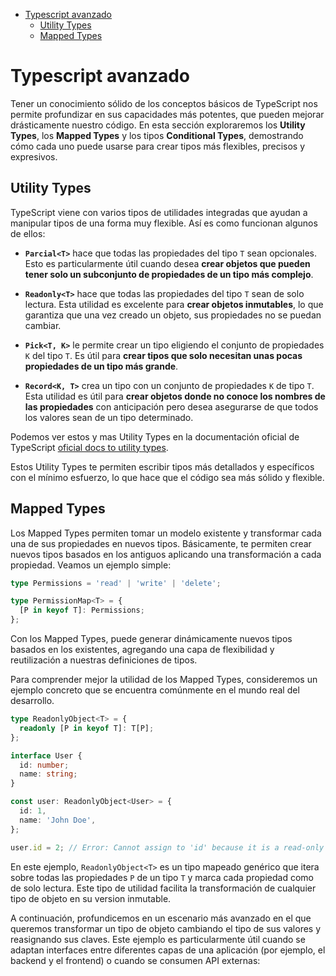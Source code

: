 - [Typescript avanzado](#typescript-avanzado)
  - [Utility Types](#utility-types)
  - [Mapped Types](#mapped-types)

# Typescript avanzado

Tener un conocimiento sólido de los conceptos básicos de TypeScript nos permite profundizar en sus capacidades más potentes, que pueden mejorar drásticamente nuestro código. En esta sección exploraremos los **Utility Types**, los **Mapped Types** y los tipos **Conditional Types**, demostrando cómo cada uno puede usarse para crear tipos más flexibles, precisos y expresivos.

## Utility Types

TypeScript viene con varios tipos de utilidades integradas que ayudan a manipular tipos de una forma muy flexible. Así es como funcionan algunos de ellos:

- **`Parcial<T>`** hace que todas las propiedades del tipo `T` sean opcionales. Esto es particularmente útil cuando desea **crear objetos que pueden tener solo un subconjunto de propiedades de un tipo más complejo**.

- **`Readonly<T>`** hace que todas las propiedades del tipo `T` sean de solo lectura. Esta utilidad es excelente para **crear objetos inmutables**, lo que garantiza que una vez creado un objeto, sus propiedades no se puedan cambiar.

- **`Pick<T, K>`** le permite crear un tipo eligiendo el conjunto de propiedades `K` del tipo `T`. Es útil para **crear tipos que solo necesitan unas pocas propiedades de un tipo más grande**.

- **`Record<K, T>`** crea un tipo con un conjunto de propiedades `K` de tipo `T`. Esta utilidad es útil para **crear objetos donde no conoce los nombres de las propiedades** con anticipación pero desea asegurarse de que todos los valores sean de un tipo determinado.

Podemos ver estos y mas Utility Types en la documentación oficial de TypeScript [oficial docs to utility types](https://www.typescriptlang.org/docs/handbook/utility-types.html).

Estos Utility Types te permiten escribir tipos más detallados y específicos con el mínimo esfuerzo, lo que hace que el código sea más sólido y flexible.

## Mapped Types

Los Mapped Types permiten tomar un modelo existente y transformar cada una de sus propiedades en nuevos tipos. Básicamente, te permiten crear nuevos tipos basados en los antiguos aplicando una transformación a cada propiedad. Veamos un ejemplo simple:

```typescript
type Permissions = 'read' | 'write' | 'delete';

type PermissionMap<T> = {
  [P in keyof T]: Permissions;
};
```

Con los Mapped Types, puede generar dinámicamente nuevos tipos basados en los existentes, agregando una capa de flexibilidad y reutilización a nuestras definiciones de tipos.

Para comprender mejor la utilidad de los Mapped Types, consideremos un ejemplo concreto que se encuentra comúnmente en el mundo real del desarrollo.

```typescript
type ReadonlyObject<T> = {
  readonly [P in keyof T]: T[P];
};

interface User {
  id: number;
  name: string;
}

const user: ReadonlyObject<User> = {
  id: 1,
  name: 'John Doe',
};

user.id = 2; // Error: Cannot assign to 'id' because it is a read-only property.
```

En este ejemplo, `ReadonlyObject<T>` es un tipo mapeado genérico que itera sobre todas las propiedades `P` de un tipo `T` y marca cada propiedad como de solo lectura. Este tipo de utilidad facilita la transformación de cualquier tipo de objeto en su version inmutable.

A continuación, profundicemos en un escenario más avanzado en el que queremos transformar un tipo de objeto cambiando el tipo de sus valores y reasignando sus claves. Este ejemplo es particularmente útil cuando se adaptan interfaces entre diferentes capas de una aplicación (por ejemplo, el backend y el frontend) o cuando se consumen API externas:
